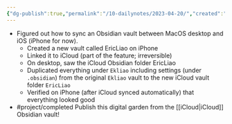 ```yaml
---
{"dg-publish":true,"permalink":"/10-dailynotes/2023-04-20/","created":"","updated":""}
---
```


- Figured out how to sync an Obsidian vault between MacOS desktop and iOS (iPhone for now). 
	- Created a new vault called EricLiao on iPhone
	- Linked it to iCloud (part of the feature; irreversible)
	- On desktop, saw the iCloud Obsidian folder EricLiao
	- Duplicated everything under `Ekliao` including settings (under `.obsidian`) from the original `Ekliao` vault to the new iCloud vault folder `EricLiao`
	- Verified on iPhone (after iCloud synced automatically) that everything looked good
- #project/completed Publish this digital garden from the [[iCloud\|iCloud]] Obsidian vault! 